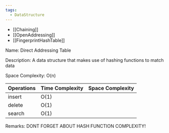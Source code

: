 ```yaml
---
tags:
  - DataStructure
---
```

- [[Chaining]]
- [[OpenAddressing]]
- [[FingerprintHashTable]]

Name: Direct Addressing Table

Description: A data structure that makes use of hashing functions to match data

Space Complexity: O(n)

| Operations | Time Complexity | Space Complexity |
| ---------- | --------------- | ---------------- |
| insert     | O(1)            |                  |
| delete     | O(1)            |                  |
| search     | O(1)            |                  |

Remarks:
DONT FORGET ABOUT HASH FUNCTION COMPLEXITY!